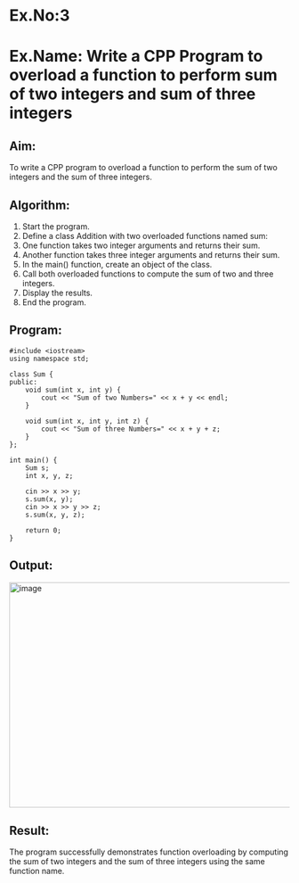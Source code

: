 # Ex.No:3
# Ex.Name: Write a CPP Program to overload a function to perform sum of two integers and sum of three integers

## Aim:
To write a CPP program to overload a function to perform the sum of two integers and the sum of three integers.

## Algorithm:
1. Start the program.
2. Define a class Addition with two overloaded functions named sum:
3. One function takes two integer arguments and returns their sum.
4. Another function takes three integer arguments and returns their sum.
5. In the main() function, create an object of the class.
6. Call both overloaded functions to compute the sum of two and three integers.
7. Display the results.
8. End the program.

## Program:
```
#include <iostream>
using namespace std;

class Sum {
public:
    void sum(int x, int y) {
        cout << "Sum of two Numbers=" << x + y << endl;
    }

    void sum(int x, int y, int z) {
        cout << "Sum of three Numbers=" << x + y + z;
    }
};

int main() {
    Sum s;
    int x, y, z;

    cin >> x >> y;
    s.sum(x, y);
    cin >> x >> y >> z;
    s.sum(x, y, z);

    return 0;
}
```



## Output:
<img width="1338" height="404" alt="image" src="https://github.com/user-attachments/assets/9adb740f-8f93-4059-8392-e441599fe4a6" />



## Result:
The program successfully demonstrates function overloading by computing the sum of two integers and the sum of three integers using the same function name.
